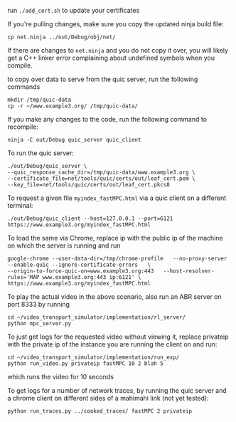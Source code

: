 run ```./add_cert.sh``` to update your certificates

If you're pulling changes, make sure you copy the updated ninja build file:
```
cp net.ninja ../out/Debug/obj/net/
```
If there are changes to `net.ninja` and you do not copy it over, you will likely
get a C++ linker error complaining about undefined symbols when you compile.

to copy over data to serve from the quic server, run the following commands
```
mkdir /tmp/quic-data
cp -r ~/www.example3.org/ /tmp/quic-data/
``` 

If you make any changes to the code, run the following command to recompile:
```
ninja -C out/Debug quic_server quic_client
```

To run the quic server:
```
./out/Debug/quic_server \
--quic_response_cache_dir=/tmp/quic-data/www.example3.org \
--certificate_file=net/tools/quic/certs/out/leaf_cert.pem \
--key_file=net/tools/quic/certs/out/leaf_cert.pkcs8
```

To request a given file ```myindex_fastMPC.html``` via a quic client on a different terminal:
```
./out/Debug/quic_client --host=127.0.0.1 --port=6121 https://www.example3.org/myindex_fastMPC.html
```

To load the same via Chrome, replace ip with the public ip of the machine on which the server is running and run
```
google-chrome --user-data-dir=/tmp/chrome-profile   --no-proxy-server   --enable-quic --ignore-certificate-errors   \
--origin-to-force-quic-on=www.example3.org:443   --host-resolver-rules='MAP www.example3.org:443 ip:6121' \
https://www.example3.org/myindex_fastMPC.html
```

To play the actual video in the above scenario, also run an ABR server on port 8333 by running
```
cd ~/video_transport_simulator/implementation/rl_server/
python mpc_server.py
```

To just get logs for the requested video without viewing it, 
replace privateip with the private ip of the instance you are running the client on and run:
```
cd ~/video_transport_simulator/implementation/run_exp/
python run_video.py privateip fastMPC 10 2 blah 5
``` 
which runs the video for 10 seconds

To get logs for a number of network traces, by running the quic server and a chrome client on different sides of a mahimahi link (not yet tested):
```
python run_traces.py ../cooked_traces/ fastMPC 2 privateip
```
